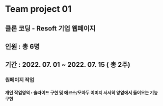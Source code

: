 # Team project 01
## 클론 코딩 -  Resoft 기업 웹페이지
## 인원 : 총 6명
## 기간 : 2022. 07. 01 ~ 2022. 07. 15 ( 총 2주)
### 원페이지 작업 
#### 개인 작업영역 : 슬라이드 구현 및 에코스/모아두 이미지 서서히 양옆에서 들어오는 기능 구현
